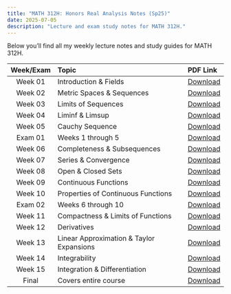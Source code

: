 ```yaml
---
title: "MATH 312H: Honors Real Analysis Notes (Sp25)"
date: 2025-07-05
description: "Lecture and exam study notes for MATH 312H."
---
```


Below you’ll find all my weekly lecture notes and study guides for MATH 312H.

| Week/Exam | Topic                                        | PDF Link                                      |
|:---------:|:---------------------------------------------|:----------------------------------------------|
| Week 01   | Introduction & Fields                        | [Download](math312H-week1.pdf)               |
| Week 02   | Metric Spaces & Sequences                    | [Download](math312H-week2.pdf)               |
| Week 03   | Limits of Sequences                           | [Download](math312H-week3.pdf)               |
| Week 04   | Liminf & Limsup | [Download](math312H-week4.pdf)               |
| Week 05   | Cauchy Sequence                   | [Download](math312H-week5.pdf)               |
| Exam 01   | Weeks 1 through 5                            | [Download](exam1-studyguide.pdf)  |
| Week 06   | Completeness & Subsequences          | [Download](math312H-week6.pdf)               |
| Week 07   | Series & Convergence              | [Download](math312H-week7.pdf)               |
| Week 08   | Open & Closed Sets    | [Download](math312H-week8.pdf)               |
| Week 09   | Continuous Functions   | [Download](math312H-week9.pdf)               |
| Week 10   | Properties of Continuous Functions  | [Download](math312H-week10.pdf)              |
| Exam 02   | Weeks 6 through 10            | [Download](exam2-studyguide.pdf)  |
| Week 11   | Compactness & Limits of Functions            | [Download](math312H-week11.pdf)              |
| Week 12   | Derivatives              | [Download](math312H-week12.pdf)              |
| Week 13   | Linear Approximation & Taylor Expansions              | [Download](math312H-week13.pdf)              |
| Week 14   | Integrability            | [Download](math312H-week14.pdf)              |
| Week 15   | Integration & Differentiation                     | [Download](math312H-week15.pdf)              |
| Final     | Covers entire course | [Download](final-studyguide.pdf)  |